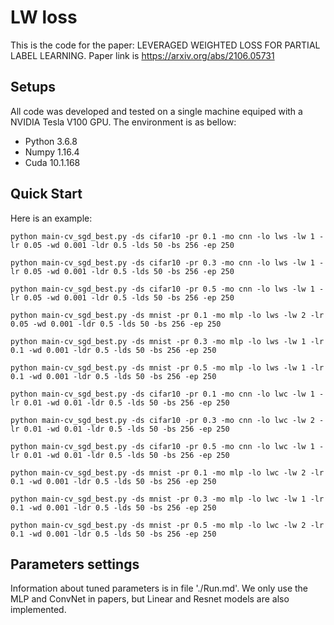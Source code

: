 # LW loss

This is the code for the paper: LEVERAGED WEIGHTED LOSS FOR PARTIAL LABEL LEARNING.
Paper link is https://arxiv.org/abs/2106.05731

## Setups

All code was developed and tested on a single machine equiped with a NVIDIA Tesla V100 GPU. The environment is as bellow:
- Python 3.6.8
- Numpy 1.16.4
- Cuda 10.1.168

## Quick Start

Here is an example:
```
python main-cv_sgd_best.py -ds cifar10 -pr 0.1 -mo cnn -lo lws -lw 1 -lr 0.05 -wd 0.001 -ldr 0.5 -lds 50 -bs 256 -ep 250

python main-cv_sgd_best.py -ds cifar10 -pr 0.3 -mo cnn -lo lws -lw 1 -lr 0.05 -wd 0.001 -ldr 0.5 -lds 50 -bs 256 -ep 250

python main-cv_sgd_best.py -ds cifar10 -pr 0.5 -mo cnn -lo lws -lw 1 -lr 0.05 -wd 0.001 -ldr 0.5 -lds 50 -bs 256 -ep 250

python main-cv_sgd_best.py -ds mnist -pr 0.1 -mo mlp -lo lws -lw 2 -lr 0.05 -wd 0.001 -ldr 0.5 -lds 50 -bs 256 -ep 250

python main-cv_sgd_best.py -ds mnist -pr 0.3 -mo mlp -lo lws -lw 1 -lr 0.1 -wd 0.001 -ldr 0.5 -lds 50 -bs 256 -ep 250

python main-cv_sgd_best.py -ds mnist -pr 0.5 -mo mlp -lo lws -lw 1 -lr 0.1 -wd 0.001 -ldr 0.5 -lds 50 -bs 256 -ep 250

python main-cv_sgd_best.py -ds cifar10 -pr 0.1 -mo cnn -lo lwc -lw 1 -lr 0.01 -wd 0.01 -ldr 0.5 -lds 50 -bs 256 -ep 250

python main-cv_sgd_best.py -ds cifar10 -pr 0.3 -mo cnn -lo lwc -lw 2 -lr 0.01 -wd 0.01 -ldr 0.5 -lds 50 -bs 256 -ep 250

python main-cv_sgd_best.py -ds cifar10 -pr 0.5 -mo cnn -lo lwc -lw 1 -lr 0.01 -wd 0.01 -ldr 0.5 -lds 50 -bs 256 -ep 250

python main-cv_sgd_best.py -ds mnist -pr 0.1 -mo mlp -lo lwc -lw 2 -lr 0.1 -wd 0.001 -ldr 0.5 -lds 50 -bs 256 -ep 250

python main-cv_sgd_best.py -ds mnist -pr 0.3 -mo mlp -lo lwc -lw 1 -lr 0.1 -wd 0.001 -ldr 0.5 -lds 50 -bs 256 -ep 250

python main-cv_sgd_best.py -ds mnist -pr 0.5 -mo mlp -lo lwc -lw 2 -lr 0.1 -wd 0.001 -ldr 0.5 -lds 50 -bs 256 -ep 250

```
## Parameters settings 

Information about tuned parameters is in file './Run.md'.
We only use the MLP and ConvNet in papers, but Linear and Resnet models are also implemented. 


